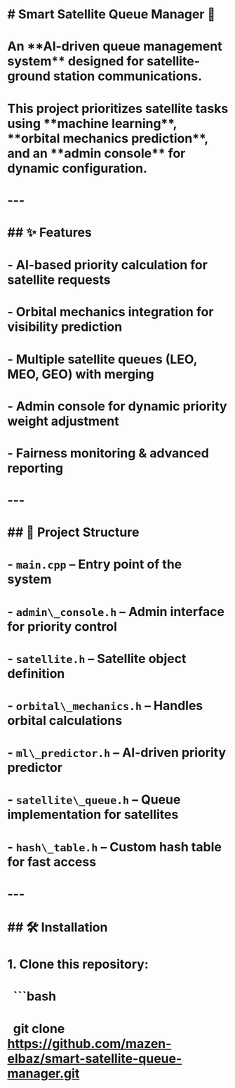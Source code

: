 # \# Smart Satellite Queue Manager 🚀

# 

# An \*\*AI-driven queue management system\*\* designed for satellite-ground station communications.  

# This project prioritizes satellite tasks using \*\*machine learning\*\*, \*\*orbital mechanics prediction\*\*, and an \*\*admin console\*\* for dynamic configuration.

# 

# ---

# 

# \## ✨ Features

# \- AI-based priority calculation for satellite requests  

# \- Orbital mechanics integration for visibility prediction  

# \- Multiple satellite queues (LEO, MEO, GEO) with merging  

# \- Admin console for dynamic priority weight adjustment  

# \- Fairness monitoring \& advanced reporting  

# 

# ---

# 

# \## 📂 Project Structure

# \- `main.cpp` – Entry point of the system  

# \- `admin\_console.h` – Admin interface for priority control  

# \- `satellite.h` – Satellite object definition  

# \- `orbital\_mechanics.h` – Handles orbital calculations  

# \- `ml\_predictor.h` – AI-driven priority predictor  

# \- `satellite\_queue.h` – Queue implementation for satellites  

# \- `hash\_table.h` – Custom hash table for fast access  

# 

# ---

# 

# \## 🛠️ Installation

# 1\. Clone this repository:

# &nbsp;  ```bash

# &nbsp;  git clone https://github.com/mazen-elbaz/smart-satellite-queue-manager.git



